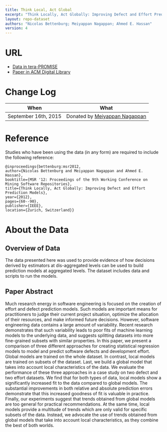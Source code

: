 ```yaml
---
title: Think Local, Act Global
excerpt: "Think Locally, Act Globally: Improving Defect and Effort Prediction Models"
layout: repo-dataset
authors: "Nicolas Bettenburg; Meiyappan Nagappan; Ahmed E. Hassan"
version: 4
---
```


# URL

* [Data in tera-PROMISE](https://terapromise.csc.ncsu.edu:8443/!/#repo/view/head/model/think)
* [Paper in ACM Digital Library](http://dl.acm.org/citation.cfm?id=2664455)

# Change Log

When | What
---- | ----
September 16th, 2015 | Donated by [Meiyappan Nagappan](mailto:mei@se.rit.edu)

# Reference

Studies who have been using the data (in any form) are required to include the following reference:

```
@inproceedings{bettenburg:msr2012,
author={Nicolas Bettenburg and Meiyappan Nagappan and Ahmed E. Hassan},
booktitle={MSR '12: Proceedings of the 9th Working Conference on Mining Software Repositories},
title={Think Locally, Act Globally: Improving Defect and Effort Prediction Models},
year={2012},
pages={60--90},
publisher={IEEE},
location={Zurich, Switzerland}}
```

# About the Data

## Overview of Data

The data presented here was used to provide evidence of how decisions derived by estimators at dis-aggregated levels can be used to build prediction models at aggregated levels. The dataset includes data and scripts to run the models.

## Paper Abstract

Much research energy in software engineering is focused on the creation of effort and defect prediction models. Such models are important means for practitioners to judge their current project situation, optimize the allocation of their resources, and make informed future decisions. However, software engineering data contains a large amount of variability. Recent research demonstrates that such variability leads to poor fits of machine learning models to the underlying data, and suggests splitting datasets into more fine-grained subsets with similar properties. In this paper, we present a comparison of three different approaches for creating statistical regression models to model and predict software defects and development effort. Global models are trained on the whole dataset. In contrast, local models are trained on subsets of the dataset. Last, we build a global model that takes into account local characteristics of the data. We evaluate the performance of these three approaches in a case study on two defect and two effort datasets. We find that for both types of data, local models show a significantly increased fit to the data compared to global models. The substantial improvements in both relative and absolute prediction errors demonstrate that this increased goodness of fit is valuable in practice. Finally, our experiments suggest that trends obtained from global models are too general for practical recommendations. At the same time, local models provide a multitude of trends which are only valid for specific subsets of the data. Instead, we advocate the use of trends obtained from global models that take into account local characteristics, as they combine the best of both worlds.

